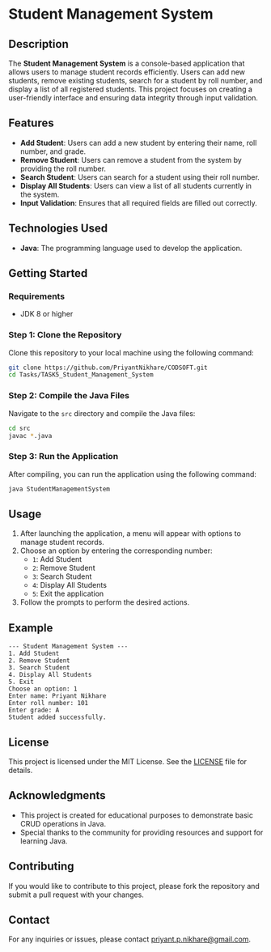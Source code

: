 # Student Management System

## Description
The **Student Management System** is a console-based application that allows users to manage student records efficiently. Users can add new students, remove existing students, search for a student by roll number, and display a list of all registered students. This project focuses on creating a user-friendly interface and ensuring data integrity through input validation.

## Features
- **Add Student**: Users can add a new student by entering their name, roll number, and grade.
- **Remove Student**: Users can remove a student from the system by providing the roll number.
- **Search Student**: Users can search for a student using their roll number.
- **Display All Students**: Users can view a list of all students currently in the system.
- **Input Validation**: Ensures that all required fields are filled out correctly.

## Technologies Used
- **Java**: The programming language used to develop the application.

## Getting Started

### Requirements
- JDK 8 or higher

### Step 1: Clone the Repository
Clone this repository to your local machine using the following command:
```bash
git clone https://github.com/PriyantNikhare/CODSOFT.git
cd Tasks/TASK5_Student_Management_System
```

### Step 2: Compile the Java Files
Navigate to the `src` directory and compile the Java files:
```bash
cd src
javac *.java
```

### Step 3: Run the Application
After compiling, you can run the application using the following command:
```bash
java StudentManagementSystem
```

## Usage
1. After launching the application, a menu will appear with options to manage student records.
2. Choose an option by entering the corresponding number:
   - `1`: Add Student
   - `2`: Remove Student
   - `3`: Search Student
   - `4`: Display All Students
   - `5`: Exit the application
3. Follow the prompts to perform the desired actions.

## Example
```
--- Student Management System ---
1. Add Student
2. Remove Student
3. Search Student
4. Display All Students
5. Exit
Choose an option: 1
Enter name: Priyant Nikhare
Enter roll number: 101
Enter grade: A
Student added successfully.
```

## License
This project is licensed under the MIT License. See the [LICENSE](LICENSE) file for details.

## Acknowledgments
- This project is created for educational purposes to demonstrate basic CRUD operations in Java.
- Special thanks to the community for providing resources and support for learning Java.

## Contributing
If you would like to contribute to this project, please fork the repository and submit a pull request with your changes. 

## Contact
For any inquiries or issues, please contact [priyant.p.nikhare@gmail.com](mailto:priyant.p.nikhare@gmail.com).
